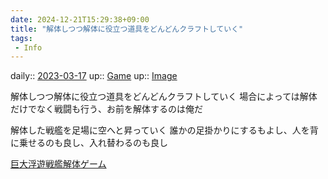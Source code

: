 ```yaml
---
date: 2024-12-21T15:29:38+09:00
title: "解体しつつ解体に役立つ道具をどんどんクラフトしていく"
tags:
 - Info
---
```


daily:: [2023-03-17](/Daily_Note/2023-03-17.md)
up:: [Game](Bar/Novel/Topics/Game.md)
up:: [Image](Bar/Novel/Topics/Image.md)

解体しつつ解体に役立つ道具をどんどんクラフトしていく
場合によっては解体だけでなく戦闘も行う、お前を解体するのは俺だ

解体した戦艦を足場に空へと昇っていく
誰かの足掛かりにするもよし、人を背に乗せるのも良し、入れ替わるのも良し

[巨大浮遊戦艦解体ゲーム](Info/巨大浮遊戦艦解体ゲーム.md)